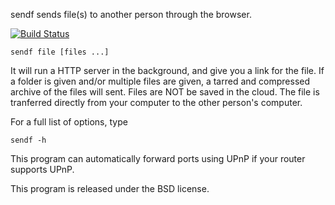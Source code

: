 sendf sends file(s) to another person through the browser.

[![Build Status](https://github.com/woohp/sendf/actions/workflows/test-suite.yml/badge.svg)](https://github.com/woohp/sendf/actions)

```
sendf file [files ...]
```

It will run a HTTP server in the background, and give you a link for the file.
If a folder is given and/or multiple files are given, a tarred and compressed archive of the files will sent.
Files are NOT be saved in the cloud. The file is tranferred directly from your computer to the other person's computer.

For a full list of options, type
```
sendf -h
```

This program can automatically forward ports using UPnP if your router supports UPnP.

This program is released under the BSD license.
